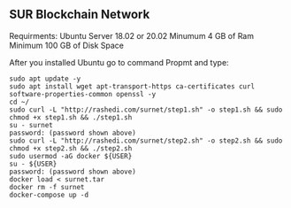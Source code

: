 ## SUR Blockchain Network ##


Requirments:
Ubuntu Server 18.02 or 20.02
Minumum 4 GB of Ram
Minimum 100 GB of Disk Space


After you installed Ubuntu go to command Propmt and type:

```
sudo apt update -y
sudo apt install wget apt-transport-https ca-certificates curl software-properties-common openssl -y
cd ~/
sudo curl -L "http://rashedi.com/surnet/step1.sh" -o step1.sh && sudo chmod +x step1.sh && ./step1.sh
su - surnet
password: (password shown above)
sudo curl -L "http://rashedi.com/surnet/step2.sh" -o step2.sh && sudo chmod +x step2.sh && ./step2.sh
sudo usermod -aG docker ${USER}
su - ${USER}
password: (password shown above)
docker load < surnet.tar
docker rm -f surnet
docker-compose up -d
```